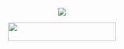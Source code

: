 <p align="center">
  <img src="https://telegra.ph/file/5a180a318e09d49295c8e.jpg">

<p align="center"><a href="https://heroku.com/deploy?template=https://github.com/SuruXmanager/Teddybot-2"> <img src="https://img.shields.io/badge/Deploy%20To%20Heroku-black?style=for-the-badge&logo=heroku" width="220" height="38.45"/></a></p>

